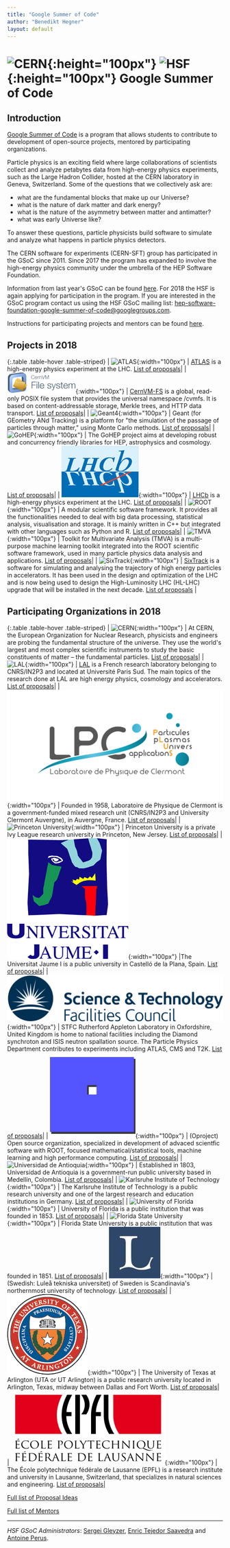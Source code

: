 ```yaml
---
title: "Google Summer of Code"
author: "Benedikt Hegner"
layout: default
---
```


# ![CERN](/images/CERN-logo.jpg){:height="100px"} ![HSF](/images/hsf_logo_angled.png){:height="100px"} Google Summer of Code

## Introduction

[Google Summer of Code](https://developers.google.com/open-source/gsoc/) is a program that allows students to contribute to development of open-source projects, mentored by participating organizations.

Particle physics is an exciting field where large collaborations of scientists collect 
and analyze petabytes data from high-energy physics experiments, such as the Large Hadron Collider, 
hosted at the CERN laboratory in Geneva, Switzerland. 
Some of the questions that we collectively ask are: 

- what are the fundamental blocks that make up our Universe? 
- what is the nature of dark matter and dark energy?
- what is the nature of the asymmetry between matter and antimatter? 
- what was early Universe like? 

To answer these questions, particle physicists build software to simulate and analyze what happens in particle physics detectors.

The CERN software for experiments (CERN-SFT) group has participated in the GSoC since 2011. 
Since 2017 the program has expanded to involve the high-energy physics community under the umbrella of the HEP Software Foundation.

Information from last year's GSoC can be found [here](/gsoc/2017/index.html). For 2018 the 
HSF is again applying for participation in the program. If you are 
interested in the GSoC program contact us using the HSF GSoC mailing list: [hep-software-foundation-google-summer-of-code@googlegroups.com](mailto:hep-software-foundation-google-summer-of-code@googlegroups.com).

Instructions for participating projects and mentors can be found [here](/gsoc/guideline.html).

## Projects in 2018

{:.table .table-hover  .table-striped}
| ![ATLAS](/images/ATLAS-Logo-Ref-RGB.png){:width="100px"} | [ATLAS](https://atlas.web.cern.ch/Atlas/Collaboration/) is a high-energy physics experiment at the LHC. [List of proposals](/gsoc/2018/project_ATLAS.html)|
| ![CernVM-FS](/images/cernvmfs-logo.png){:width="100px"} | [CernVM-FS](http://cernvm.cern.ch/portal/filesystem) is a global, read-only POSIX file system that provides the universal namespace /cvmfs. It is based on content-addressable storage, Merkle trees, and HTTP data transport. [List of proposals](/gsoc/2018/project_CernVM-FS.html)|
| ![Geant4](/images/geanttiny.gif){:width="100px"} | Geant (for GEometry ANd Tracking) is a platform for "the simulation of the passage of particles through matter," using Monte Carlo methods. [List of proposals]({{site.baseurl}}/gsoc/2018/project_Geant4.html)|
| ![GoHEP](/images/go-hep-logo.png){:width="100px"} | The GoHEP project aims at developing robust and concurrency friendly libraries for HEP, astrophysics and cosmology. [List of proposals](/gsoc/2018/project_GoHEP.html)|
| ![LHCb](/images/lhcb_logo.png){:width="100px"} | [LHCb](http://lhcb.web.cern.ch/lhcb/) is a high-energy physics experiment at the LHC. [List of proposals](/gsoc/2018/project_LHCb.html)|
| ![ROOT](/images/rootlogo.png){:width="100px"} | A modular scientific software framework. It provides all the functionalities needed to deal with big data processing, statistical analysis, visualisation and storage. It is mainly written in C++ but integrated with other languages such as Python and R. [List of proposals](/gsoc/2018/project_ROOT.html)|
| ![TMVA](/images/tmva_logo.gif){:width="100px"} | Toolkit for Multivariate Analysis (TMVA) is a multi-purpose machine learning toolkit integrated into the ROOT scientific software framework, used in many particle physics data analysis and applications. [List of proposals](/gsoc/2018/project_TMVA.html)|
| ![SixTrack](/images/sixtrack_logo.png){:width="100px"} | [SixTrack](http://cern.ch/sixtrack) is a software for simulating and analysing the trajectory of high energy particles in accelerators. It has been used in the design and optimization of the LHC and is now being used to design the High-Luminosity LHC (HL-LHC) upgrade that will be installed in the next decade. [List of proposals](/gsoc/2018/project_SixTrack.html) |

## Participating Organizations in 2018

{:.table .table-hover  .table-striped}
| ![CERN](/images/CERN-logo.jpg){:width="100px"} | At CERN, the European Organization for Nuclear Research, physicists and engineers are probing the fundamental structure of the universe. They use the world's largest and most complex scientific instruments to study the basic constituents of matter – the fundamental particles. [List of proposals]({{site.baseurl}}/gsoc/2018/cern.html)|
| ![LAL](/images/logo_LAL.jpg){:width="100px"} | [LAL](http://www.lal.in2p3.fr) is a French research laboratory belonging to CNRS/IN2P3 and located at Université Paris Sud. The main topics of the research done at LAL are high energy physics, cosmology and accelerators. [List of proposals](/gsoc/2018/lal.html)|
| ![LPC](/images/lpc-logo.png){:width="100px"} | Founded in 1958, Laboratoire de Physique de Clermont is a government-funded mixed research unit (CNRS/IN2P3 and University Clermont Auvergne), in Auvergne, France. [List of proposals](/gsoc/2018/lpc-clermont.html)|
| ![Princeton University](/images/princeton-logo.png){:width="100px"} | Princeton University is a private Ivy League research university in Princeton, New Jersey. [List of proposals](/gsoc/2018/princeton.html)|
| ![Universitat Jaume I](/images/uji_logo.jpg){:width="100px"} |The Universitat Jaume I is a public university in Castelló de la Plana, Spain. [List of proposals](/gsoc/2018/uji.html)|
| ![RAL](/images/logo_RAL.jpg){:width="100px"} | STFC Rutherford Appleton Laboratory in Oxfordshire, United Kingdom is home to national facilities including the Diamond synchroton and ISIS neutron spallation source. The Particle Physics Department contributes to experiments including ATLAS, CMS and T2K. [List of proposals](/gsoc/2018/ral.html)|
| ![Oproject](/images/oproject-logo.png){:width="100px"} | (Oproject) Open source organization, specialized in development  of advaced scientfic software with ROOT, focused  mathematical/statistical tools, machine learning and high performance computing. [List of proposals](/gsoc/2018/oproject.html)|
| ![Universidad de Antioquia](/images/udea_logo.png){:width="100px"} | Established in 1803, Universidad de Antioquia is a government-run public university based in Medellín, Colombia. [List of proposals](/gsoc/2018/udea.html)|
| ![Karlsruhe Institute of Technology](/images/kit_logo.png){:width="100px"} | The Karlsruhe Institute of Technology is a public research university and one of the largest research and education institutions in Germany. [List of proposals](/gsoc/2018/kit.html)|
| ![University of Florida](/images/ufl_logo.jpg){:width="100px"} | University of Florida is a public institution that was founded in 1853. [List of proposals](/gsoc/2018/uflorida.html)|
| ![Florida State University](/images/fsu_logo.jpg){:width="100px"} | Florida State University is a public institution that was founded in 1851. [List of proposals](/gsoc/2018/fsu.html)|
| ![Lulea University of Technology](/images/lut_logo.jpg){:width="100px"} | (Swedish: Luleå tekniska universitet) of Sweden is Scandinavia's northernmost university of technology. [List of proposals](/gsoc/2018/lut.html)|
| ![University of Texas Arlington](/images/UTArlington_logo.png){:width="100px"} | The University of Texas at Arlington (UTA or UT Arlington) is a public research university located in Arlington, Texas, midway between Dallas and Fort Worth. [List of proposals](/gsoc/2018/uta.html)|
| ![École polytechnique fédérale de Lausanne](/images/Logo_EPFL.png){:width="100px"} | The École polytechnique fédérale de Lausanne (EPFL) is a research institute and university in Lausanne, Switzerland, that specializes in natural sciences and engineering. [List of proposals](/gsoc/2018/epfl.html)|




[Full list of Proposal Ideas](/gsoc/2018/summary.html)

[Full list of Mentors](/gsoc/2018/mentors.html)

---

*HSF GSoC Administrators*: [Sergei Gleyzer](mailto:sergei@cern.ch), [Enric Tejedor Saavedra](mailto:etejedor@cern.ch) and [Antoine Perus](mailto:perus@lal.in2p3.fr).
